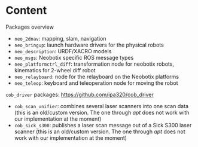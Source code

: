 # Content

Packages overview
* `neo_2dnav`: mapping, slam, navigation
* `neo_bringup`: launch hardware drivers for the physical robots
* `neo_description`: URDF/XACRO models
* `neo_msgs`: Neobotix specific ROS message types
* `neo_platformctrl_diff`: transformation node for neobotix robots, kinematics for 2-wheel diff robot
* `neo_relayboard`: node for the relayboard on the Neobotix platforms
* `neo_teleop`: keyboard and teleoperation node for moving the robot

`cob_driver` packages: https://github.com/ipa320/cob_driver
* `cob_scan_unifier`: combines several laser scanners into one scan data (this is an old/custom version. The one through *apt* does not work with our implementation at the moment)
* `cob_sick_s300`: publishes a laser scan message out of a Sick S300 laser scanner (this is an old/custom version. The one through *apt* does not work with our implementation at the moment)